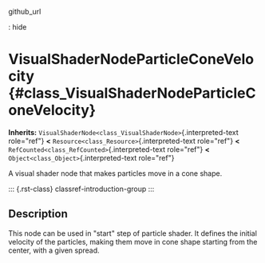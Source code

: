 github_url

:   hide

# VisualShaderNodeParticleConeVelocity {#class_VisualShaderNodeParticleConeVelocity}

**Inherits:**
`VisualShaderNode<class_VisualShaderNode>`{.interpreted-text role="ref"}
**\<** `Resource<class_Resource>`{.interpreted-text role="ref"} **\<**
`RefCounted<class_RefCounted>`{.interpreted-text role="ref"} **\<**
`Object<class_Object>`{.interpreted-text role="ref"}

A visual shader node that makes particles move in a cone shape.

::: {.rst-class}
classref-introduction-group
:::

## Description

This node can be used in \"start\" step of particle shader. It defines
the initial velocity of the particles, making them move in cone shape
starting from the center, with a given spread.
